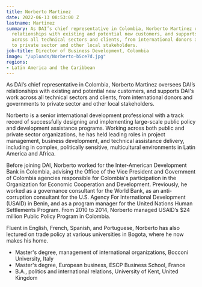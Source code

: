 ```yaml
---
title: Norberto Martinez
date: 2022-06-13 08:53:00 Z
lastname: Martinez
summary: As DAI’s chief representative in Colombia, Norberto Martinez oversees DAI’s
  relationships with existing and potential new customers, and supports DAI's work
  across all technical sectors and clients, from international donors and governments
  to private sector and other local stakeholders.
job-title: Director of Business Development, Colombia
image: "/uploads/Norberto-b5ce7d.jpg"
regions:
- Latin America and the Caribbean
---
```


As DAI’s chief representative in Colombia, Norberto Martinez oversees DAI’s relationships with existing and potential new customers, and supports DAI's work across all technical sectors and clients, from international donors and governments to private sector and other local stakeholders.
 
Norberto is a senior international development professional with a track record of successfully designing and implementing large-scale public policy and development assistance programs. Working across both public and private sector organizations, he has held leading roles in project management, business development, and technical assistance delivery, including in complex, politically sensitive, multicultural environments in Latin America and Africa.
 
Before joining DAI, Norberto worked for the Inter-American Development Bank in Colombia, advising the Office of the Vice President and Government of Colombia agencies responsible for Colombia's participation in the Organization for Economic Cooperation and Development. Previously, he worked as a governance consultant for the World Bank, as an anti-corruption consultant for the U.S. Agency For International Development (USAID) in Benin, and as a program manager for the United Nations Human Settlements Program. From 2010 to 2014, Norberto managed USAID’s $24 million Public Policy Program in Colombia.
 
Fluent in English, French, Spanish, and Portuguese, Norberto has also lectured on trade policy at various universities in Bogota, where he now makes his home.
 
* Master's degree, management of international organizations, Bocconi University, Italy
* Master's degree, European business, ESCP Business School, France
* B.A., politics and international relations, University of Kent, United Kingdom
 
